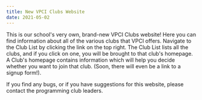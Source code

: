 ```yaml
---
title: New VPCI Clubs Website
date: 2021-05-02
---
```

This is our school's very own, brand-new VPCI Clubs website! Here you can find information about all of the various clubs that VPCI offers. Navigate to the Club List by clicking the link on the top right. The Club List lists all the clubs, and if you click on one, you will be brought to that club's homepage. A Club's homepage contains information which will help you decide whether you want to join that club. (Soon, there will even be a link to a signup form!).

If you find any bugs, or if you have suggestions for this website, please contact the programming club leaders.
